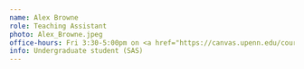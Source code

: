 ```yaml
---
name: Alex Browne
role: Teaching Assistant
photo: Alex_Browne.jpeg
office-hours: Fri 3:30-5:00pm on <a href="https://canvas.upenn.edu/courses/1741618/external_tools/343045">Zoom</a>
info: Undergraduate student (SAS)
---
```

